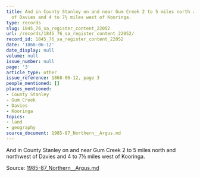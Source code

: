 ```yaml
---
title: And in County Stanley on and near Gum Creek 2 to 5 miles north and northwest
  of Davies and 4 to 7½ miles west of Kooringa.
type: records
slug: 1845_76_sa_register_content_22052
url: /records/1845_76_sa_register_content_22052/
record_id: 1845_76_sa_register_content_22052
date: '1868-06-12'
date_display: null
volume: null
issue_number: null
page: '3'
article_type: other
issue_reference: 1868-06-12, page 3
people_mentioned: []
places_mentioned:
- County Stanley
- Gum Creek
- Davies
- Kooringa
topics:
- land
- geography
source_document: 1985-87_Northern__Argus.md
---
```


And in County Stanley on and near Gum Creek 2 to 5 miles north and northwest of Davies and 4 to 7½ miles west of Kooringa.

Source: [1985-87_Northern__Argus.md](/downloads/markdown/1985-87_Northern__Argus.md)

